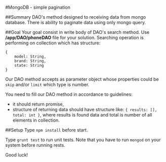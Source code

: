 #MongoDB - simple pagination

##Summary
DAO's method designed to receiving data from mongo database. There is ability to paginate data using only mongo query.

##Goal
Your goal consist in write body of DAO's search method. Use **/app/DAO/phoneDAO** file for your solution. Searching operation is performing on collection which has structure:

```
{
    model: String,
    brand: String,
    state: String
}
```

Our DAO method accepts as parameter object whose properties could be `skip` and/or `limit` which type is number.

You need to fill our DAO method in accordance to guidelines:

- it should return promise,
- structure of returning data should have structure like: `{ results: [], total: int }`, where results is found data and total is number of all elements in collection.


##Setup
Type `npm install` before start.

Type `grunt test` to run unit tests. Note that you have to run `mongod` on your system before running rests.
 
 Good luck!
 